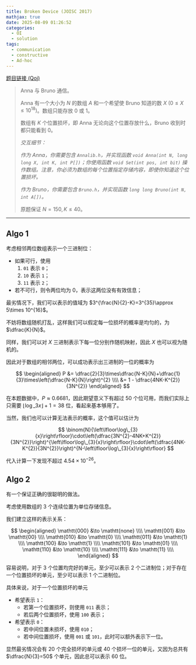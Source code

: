 ```yaml
---
title: Broken Device (JOISC 2017)
mathjax: true
date: 2025-08-09 01:26:52
categories:
  - OI
  - solution
tags:
  - communication
  - constructive
  - Ad-hoc
---
```


[题目链接 (Qoj)](https://qoj.ac/problem/364)

> Anna 与 Bruno 通信。
>
> Anna 有一个大小为 $N$ 的数组 $A$ 和一个希望使 Bruno 知道的数 $X~\left(0\leqslant X\leqslant 10^{18}\right)$。数组只能存放 $0$ 或 $1$。
>
> 数组有 $K$ 个位置损坏，即 Anna 无论向这个位置存放什么，Bruno 收到时都只能看到 $0$。
>
> *交互细节：*
>
> *作为 Anna，你需要包含 `Annalib.h`，并实现函数 `void Anna(int N, long long X, int K, int P[])`；你使用函数 `void Set(int pos, int bit)` 操作数组。注意，你必须为数组的每个位置指定存储内容，即使你知道这个位置损坏。*
>
> *作为 Bruno，你需要包含 `Bruno.h`，并实现函数 `long long Bruno(int N, int A[])`。*
>
> 原题保证 $N=150,K\leqslant 40$。

<!-- more -->

---

## Algo 1

考虑相邻两位数组表示一个三进制位：

+ 如果可行，使用
  1. $\mathtt{01}$ 表示 $\mathtt{0}$；
  2. $\mathtt{10}$ 表示 $\mathtt{1}$；
  3. $\mathtt{11}$ 表示 $\mathtt{2}$；
+ 若不可行，则令两位均为 $0$，表示这两位没有有效信息；

最劣情况下，我们可以表示的值域为 $3^{\frac{N}{2}-K}=3^{35}\approx 5\times 10^{16}$。

不妨将数组随机打乱，这样我们可以假定每一位损坏的概率是均匀的，为 $\dfrac{K}{N}$。

同样，我们可以对 $X$ 三进制表示下每一位分别作随机映射，因此 $X$ 也可以视为随机的。

因此对于数组的相邻两位，可以成功表示出三进制的一位的概率为

$$
\begin{aligned}
  P
  &= \dfrac{2}{3}\times\dfrac{N-K}{N}+\dfrac{1}{3}\times\left(\dfrac{N-K}{N}\right)^{2} \\\\
  &= 1 - \dfrac{4NK-K^{2}}{3N^{2}}
\end{aligned}
$$

在本题数据中，$P\approx 0.6681$，因此期望意义下有超过 $50$ 个位可用，而我们实际上只需要 $\left\lfloor\log\_{3}{x}\right\rfloor+1=38$ 位，看起来基本够用了。

当然，我们也可以计算无法表示的概率，这个值可以估计为

$$
\binom{N}{\left\lfloor\log\_{3}{x}\right\rfloor}\cdot\left(\dfrac{3N^{2}-4NK+K^{2}}{3N^{2}}\right)^{\left\lfloor\log\_{3}{x}\right\rfloor}\cdot\left(\dfrac{4NK-K^{2}}{3N^{2}}\right)^{N-\left\lfloor\log\_{3}{x}\right\rfloor}
$$

代入计算一下发现不超过 $4.54\times 10^{-26}$。

## Algo 2

有一个保证正确的很聪明的做法。

考虑使用数组的 $3$ 个连续位置为单位存储信息。

我们建立这样的表示关系：

$$
\begin{aligned}
  \mathtt{000} &\to \mathtt{none} \\\\
  \mathtt{001} &\to \mathtt{00} \\\\
  \mathtt{010} &\to \mathtt{0} \\\\
  \mathtt{011} &\to \mathtt{1} \\\\
  \mathtt{100} &\to \mathtt{1} \\\\
  \mathtt{101} &\to \mathtt{01} \\\\
  \mathtt{110} &\to \mathtt{10} \\\\
  \mathtt{111} &\to \mathtt{11} \\\\
\end{aligned}
$$

容易说明，对于 $3$ 个位置均完好的单元，至少可以表示 $2$ 个二进制位；对于存在一个位置损坏的单元，至少可以表示 $1$ 个二进制位。

具体来说，对于一个位置损坏的单元

+ 希望表示 $\mathtt{1}$：
  + 若第一个位置损坏，则使用 $\mathtt{011}$ 表示；
  + 若后两个位置损坏，使用 $\mathtt{100}$ 表示；
+ 希望表示 $\mathtt{0}$：
  + 若中间位置未损坏，使用 $\mathtt{010}$；
  + 若中间位置损坏，使用 $\mathtt{001}$ 或 $\mathtt{101}$，此时可以额外表示下一位。

显然最劣情况会有 $20$ 个完全损坏的单元或 $40$ 个损坏一位的单元，又因为总共有 $\dfrac{N}{3}=50$ 个单元，因此总可以表示 $60$ 位。
